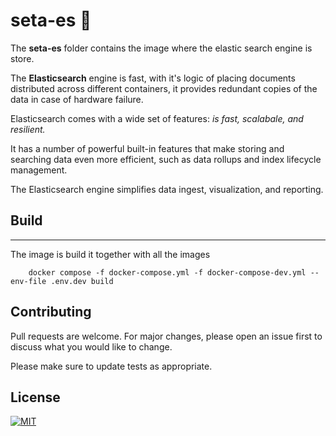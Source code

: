 # seta-es 🔎

The **seta-es** folder contains the image where the elastic search engine is store.

The **Elasticsearch** engine is fast, with it's logic of placing documents distributed across different containers, it provides redundant copies of the data in case of hardware failure. 

Elasticsearch comes with a wide set of features: *is fast, scalabale, and resilient.* 

It has a number of powerful built-in features that make storing and searching data even more efficient, such as data rollups and index lifecycle management.

The Elasticsearch engine simplifies data ingest, visualization, and reporting. 


## Build
***
The image is build it together with all the images

```
    docker compose -f docker-compose.yml -f docker-compose-dev.yml --env-file .env.dev build
```


## Contributing

Pull requests are welcome. For major changes, please open an issue first to discuss what you would like to change.

Please make sure to update tests as appropriate.



## License


[![MIT][mit-badge]][mit-url]

[mit-badge]: https://img.shields.io/badge/license-mit-blue
[mit-url]: https://choosealicense.com/licenses/mit/